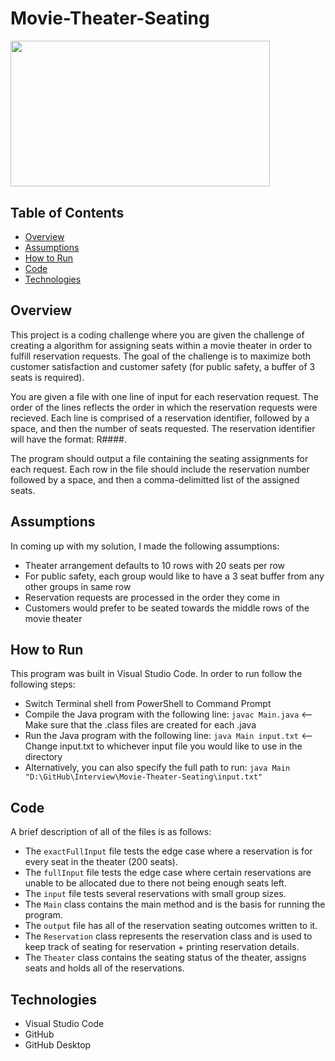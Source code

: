 # Movie-Theater-Seating
<img width="414.72" height="233.28" src="https://user-images.githubusercontent.com/77221025/160891504-c9ff8461-e941-4e11-8404-4eb6b8950e10.png">

## Table of Contents
* [Overview](#Overview)
* [Assumptions](#Assumptions)
* [How to Run](#how-to-run)
* [Code](#Code)
* [Technologies](#Technologies)

## Overview
This project is a coding challenge where you are given the challenge of creating a algorithm for assigning seats within a movie theater in order to fulfill 
reservation requests. The goal of the challenge is to maximize both customer satisfaction and customer safety (for public safety, a buffer of 3 seats is required).     

You are given a file with one line of input for each reservation request. The order of the lines reflects the order in which the reservation requests were recieved. 
Each line is comprised of a reservation identifier, followed by a space, and then the number of seats requested. The reservation identifier will have the format: 
R####.     

The program should output a file containing the seating assignments for each request. Each row in the file should include the reservation number followed by a space, 
and then a comma-delimitted list of the assigned seats.      

## Assumptions
In coming up with my solution, I made the following assumptions: 
- Theater arrangement defaults to 10 rows with 20 seats per row
- For public safety, each group would like to have a 3 seat buffer from any other groups in same row
- Reservation requests are processed in the order they come in
- Customers would prefer to be seated towards the middle rows of the movie theater

## How to Run
This program was built in Visual Studio Code. In order to run follow the following steps:
- Switch Terminal shell from PowerShell to Command Prompt
- Compile the Java program with the following line: `javac Main.java`   <-- Make sure that the .class files are created for each .java
- Run the Java program with the following line: `java Main input.txt`   <-- Change input.txt to whichever input file you would like to use in the directory
- Alternatively, you can also specify the full path to run: `java Main "D:\GitHub\Interview\Movie-Theater-Seating\input.txt"`

## Code
A brief description of all of the files is as follows:
- The `exactFullInput` file tests the edge case where a reservation is for every seat in the theater (200 seats).
- The `fullInput` file tests the edge case where certain reservations are unable to be allocated due to there not being enough seats left.
- The `input` file tests several reservations with small group sizes.
- The `Main` class contains the main method and is the basis for running the program.
- The `output` file has all of the reservation seating outcomes written to it.
- The `Reservation` class represents the reservation class and is used to keep track of seating for reservation + printing reservation details.
- The `Theater` class contains the seating status of the theater, assigns seats and holds all of the reservations.

## Technologies
- Visual Studio Code
- GitHub
- GitHub Desktop
